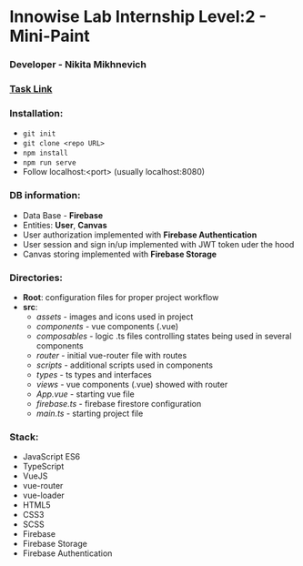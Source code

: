 # Innowise Lab Internship Level:2 - Mini-Paint
### Developer - **Nikita Mikhnevich**
### [Task Link](https://drive.google.com/file/d/19cb4whI_HUVPzuaPyaj5r6hGotIVnhho/view)
### Installation:

 - `git init`
 - `git clone <repo URL>`
 - `npm install`
 - `npm run serve`
 - Follow localhost:\<port\> (usually localhost:8080)

### DB information:

 - Data Base - **Firebase**
 - Entities: **User**, **Canvas**
 - User authorization implemented with **Firebase Authentication**
 - User session and sign in/up implemented with JWT token uder the hood
 - Canvas storing implemented with **Firebase Storage**
### Directories:
 - **Root**: configuration files for proper project workflow
 - **src**: 
	 * *assets* - images and icons used in project
	 * *components* - vue components (.vue)
	 * *composables* - logic .ts files controlling states being used in several components
	 * *router* - initial vue-router file with routes
	 * *scripts* - additional scripts used in components
	 * *types* - ts types and interfaces
	 * *views* - vue components (.vue) showed with router
	 * *App.vue* - starting vue file
	 * *firebase.ts* - firebase firestore configuration
	 * *main.ts* - starting project file
	
### Stack:
 - JavaScript ES6
 - TypeScript
 - VueJS
 - vue-router
 - vue-loader
 - HTML5
 - CSS3
 - SCSS
 - Firebase
 - Firebase Storage
 - Firebase Authentication
